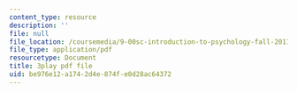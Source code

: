 ```yaml
---
content_type: resource
description: ''
file: null
file_location: /coursemedia/9-00sc-introduction-to-psychology-fall-2011/be976e12a1742d4e874fe0d28ac64372_bihrpOS0qtY.pdf
file_type: application/pdf
resourcetype: Document
title: 3play pdf file
uid: be976e12-a174-2d4e-874f-e0d28ac64372
---
```

